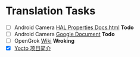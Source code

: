 # Translation Tasks  
- [ ] Android Camera [HAL Properties Docs.html](https://android.googlesource.com/platform/system/media/+/master/camera/docs/docs.html)  **Todo**
- [ ] Android Camera [Google Document](https://source.android.com/devices/camera/index.html)  **Todo**
- [ ] OpenGrok [Wiki](http://opengrok.github.io/OpenGrok/)  **Wroking**
- [x] [Yocto 项目简介](https://junxnone.github.io/yocto/brief-yoctoprojectqs.html)
